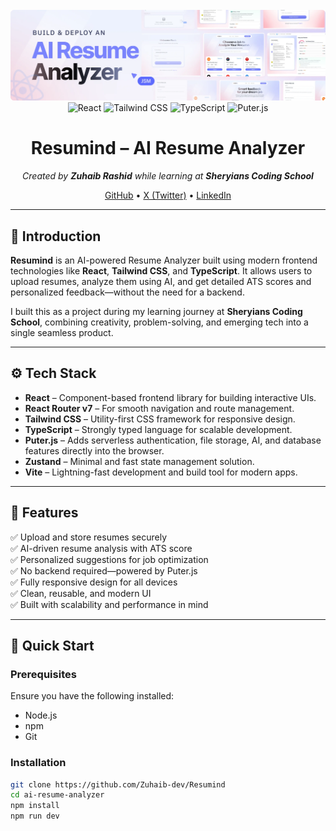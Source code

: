 <div align="center">

  <br />
    <img src="public/readme/hero.webp" alt="Project Banner">
  </a>
  <br />

  <div>
    <img alt="React" src="https://img.shields.io/badge/React-4c84f3?style=for-the-badge&logo=react&logoColor=white" />
    <img alt="Tailwind CSS" src="https://img.shields.io/badge/-Tailwind-38B2AC?style=for-the-badge&logo=tailwind-css&logoColor=white" />
    <img alt="TypeScript" src="https://img.shields.io/badge/-TypeScript-black?style=for-the-badge&logoColor=white&logo=typescript&color=3178C6" />
    <img alt="Puter.js" src="https://img.shields.io/badge/Puter.js-181758?style=for-the-badge&logoColor=white" />
  </div>

  <h1 align="center">Resumind – AI Resume Analyzer</h1>
  <p><i>Created by <b>Zuhaib Rashid</b> while learning at <b>Sheryians Coding School</b></i></p>

  <div align="center">
    <a href="https://github.com/Zuhaib-dev" target="_blank">GitHub</a> • 
    <a href="https://x.com/xuhaib_x9" target="_blank">X (Twitter)</a> • 
    <a href="https://www.linkedin.com/in/zuhaib-rashid-661345318/" target="_blank">LinkedIn</a>
  </div>

</div>

---

## 📌 Introduction

**Resumind** is an AI-powered Resume Analyzer built using modern frontend technologies like **React**, **Tailwind CSS**, and **TypeScript**. It allows users to upload resumes, analyze them using AI, and get detailed ATS scores and personalized feedback—without the need for a backend.

I built this as a project during my learning journey at **Sheryians Coding School**, combining creativity, problem-solving, and emerging tech into a single seamless product.

---

## ⚙️ Tech Stack

- **React** – Component-based frontend library for building interactive UIs.
- **React Router v7** – For smooth navigation and route management.
- **Tailwind CSS** – Utility-first CSS framework for responsive design.
- **TypeScript** – Strongly typed language for scalable development.
- **Puter.js** – Adds serverless authentication, file storage, AI, and database features directly into the browser.
- **Zustand** – Minimal and fast state management solution.
- **Vite** – Lightning-fast development and build tool for modern apps.

---

## 🔋 Features

✅ Upload and store resumes securely  
✅ AI-driven resume analysis with ATS score  
✅ Personalized suggestions for job optimization  
✅ No backend required—powered by Puter.js  
✅ Fully responsive design for all devices  
✅ Clean, reusable, and modern UI  
✅ Built with scalability and performance in mind  

---

## 🚀 Quick Start

### Prerequisites

Ensure you have the following installed:

- Node.js
- npm
- Git

### Installation

```bash
git clone https://github.com/Zuhaib-dev/Resumind
cd ai-resume-analyzer
npm install
npm run dev
